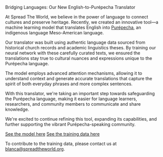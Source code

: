 Bridging Languages: Our New English-to-Purépecha Translator

At Spread The World, we believe in the power of language to connect cultures and preserve heritage. Recently, we created an innovative tool—a machine learning model that translates English into [Purépecha](https://spreadtheworld.org/2025/03/23/purepecha.html), an indigenous language Meso-American language.

Our translator was built using authentic language data sourced from historical church records and academic linguistics theses. By training our neural network with these carefully curated texts, we ensured the translations stay true to cultural nuances and expressions unique to the Purépecha language.

The model employs advanced attention mechanisms, allowing it to understand context and generate accurate translations that capture the spirit of both everyday phrases and more complex sentences.

With this translator, we're taking an important step towards safeguarding the Purépecha language, making it easier for language learners, researchers, and community members to communicate and share knowledge.

We're excited to continue refining this tool, expanding its capabilities, and further supporting the vibrant Purépecha-speaking community.


[See the model here](https://github.com/RocketDan11/ml/tree/master/purepecha)
[See the training data here](https://github.com/RocketDan11/ml/tree/master/purepecha/assets)

To contribute to the training data, please contact us at [blanca@spreadtheworld.org](mailto:blanca@spreadtheworld.org).
